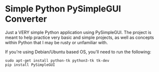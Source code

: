 # Simple Python PySimpleGUI Converter

Just a VERY simple Python application using PySimpleGUI.
The project is meant to help practice very basic and simple projects, as well as concepts within Python that I may be rusty or unfamiliar with.

If you're using Debian/Ubuntu based OS, you'll need to run the following:
```
sudo apt-get install python-tk python3-tk tk-dev
pip install PySimpleGUI
```
